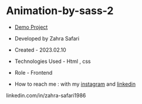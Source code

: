 # Animation-by-sass-2

- [Demo Project](https://zahrasafari-web.github.io/Animation-by-sass-2/)

- Developed by Zahra Safari

- Created - 2023.02.10

- Technologies Used - Html , css 

- Role - Frontend

- How to reach me : with my [instagram](https://www.instagram.com/zahrasafari_web_developer) and [linkedin](https://www.linkedin.com/in/zahra-safari1986)

linkedin.com/in/zahra-safari1986
